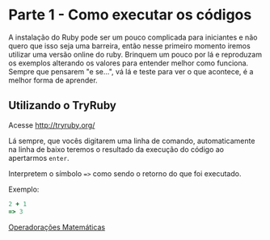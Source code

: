 # Parte 1 - Como executar os códigos

A instalação do Ruby pode ser um pouco complicada para iniciantes e não quero que isso seja uma barreira, então nesse primeiro momento iremos utilizar uma versão online do ruby.
Brinquem um pouco por lá e reproduzam os exemplos alterando os valores para entender melhor como funciona. Sempre que pensarem "e se...", vá lá e teste para ver o que acontece, é a melhor forma de aprender.

## Utilizando o TryRuby

Acesse http://tryruby.org/

Lá sempre, que vocês digitarem uma linha de comando, automaticamente na linha de baixo teremos o resultado da execução do código ao apertarmos `enter`.

Interpretem o símbolo `=>` como sendo o retorno do que foi executado.

Exemplo:
```ruby
2 + 1
=> 3
```
[Operadorações Matemáticas](https://github.com/andrelip/ruby-from-zero-to-hero/blob/master/aulas/aula1/02-operadores-aritimeticos.md)
